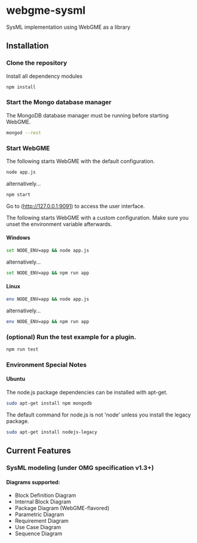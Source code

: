 # webgme-sysml
SysML implementation using WebGME as a library

## Installation

### Clone the repository
Install all dependency modules
``` bash
npm install
```

### Start the Mongo database manager
The MongoDB database manager must be
running before starting WebGME.
``` bash
mongod --rest
```

### Start WebGME 
The following starts WebGME with the default configuration.

``` bash
node app.js 
```
alternatively...
``` bash
npm start
```
Go to (http://127.0.0.1:9091) to access the user interface.

The following starts WebGME with a custom configuration.
Make sure you unset the environment variable afterwards.
#### Windows
``` bash
set NODE_ENV=app && node app.js 
```
alternatively...
``` bash
set NODE_ENV=app && npm run app 
```

#### Linux
``` bash
env NODE_ENV=app && node app.js 
```
alternatively...
``` bash
env NODE_ENV=app && npm run app 
```

### (optional) Run the test example for a plugin.

``` bash
npm run test
```

### Environment Special Notes

#### Ubuntu

The node.js package dependencies can be installed with apt-get.
```bash
sudo apt-get install npm mongodb
```

The default command for node.js is not 'node'
unless you install the legacy package.
```bash
sudo apt-get install nodejs-legacy
```

## Current Features
### SysML modeling (under OMG specification v1.3+)
#### Diagrams supported: 
* Block Definition Diagram
* Internal Block Diagram
* Package Diagram (WebGME-flavored)
* Parametric Diagram
* Requirement Diagram
* Use Case Diagram
* Sequence Diagram

